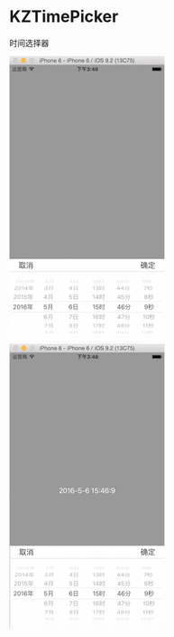 # KZTimePicker
时间选择器  

![github](https://github.com/GhostKZShdow/SaveImages/blob/master/KTimePicker-1.png) ![github](https://github.com/GhostKZShdow/SaveImages/blob/master/KTimePicker-2.png)
